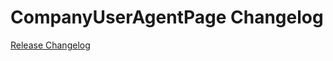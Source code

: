 # CompanyUserAgentPage Changelog

[Release Changelog](https://github.com/spryker-shop/company-user-agent-page/releases)
